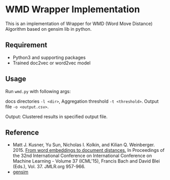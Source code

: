 # WMD Wrapper Implementation

This is an implementation of Wrapper for WMD (Word Move Distance) Algorithm based on gensim lib in python.

## Requirement
- Python3 and supporting packages
- Trained doc2vec or word2vec model

## Usage
Run `wmd.py` with following args:

docs directories `-l <dir>`, Aggregation threshold `-t <threshold>`. Output file `-o <output.csv>`.

Output:
Clustered results in specified output file.

## Reference
- Matt J. Kusner, Yu Sun, Nicholas I. Kolkin, and Kilian Q. Weinberger. 2015.
[From word embeddings to document distances.](https://arxiv.org/pdf/1409.3215.pdf)
In Proceedings of the 32nd International Conference on International Conference on Machine Learning - Volume 37 (ICML'15), 
Francis Bach and David Blei (Eds.), Vol. 37. JMLR.org 957-966.
- [gensim](https://radimrehurek.com/gensim/models/doc2vec.html)